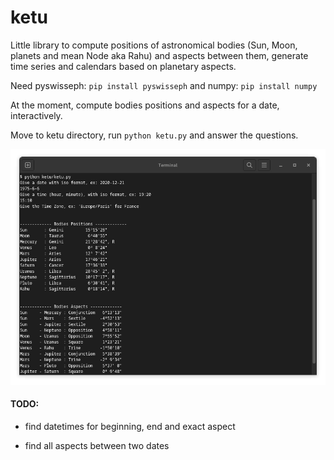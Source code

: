 # ketu

Little library to compute positions of astronomical bodies (Sun, Moon, planets
and mean Node aka Rahu) and aspects between them, generate time series and 
calendars based on planetary aspects.

Need pyswisseph: `pip install pyswisseph` and numpy: `pip install numpy`

At the moment, compute bodies positions and aspects for a date, interactively.

Move to ketu directory, run `python ketu.py` and answer the questions.

![Terminal screen](https://github.com/alkimya/ketu/blob/master/res/screen.png)

#### TODO:
 + find datetimes for beginning, end and exact aspect 
 * find all aspects between two dates
